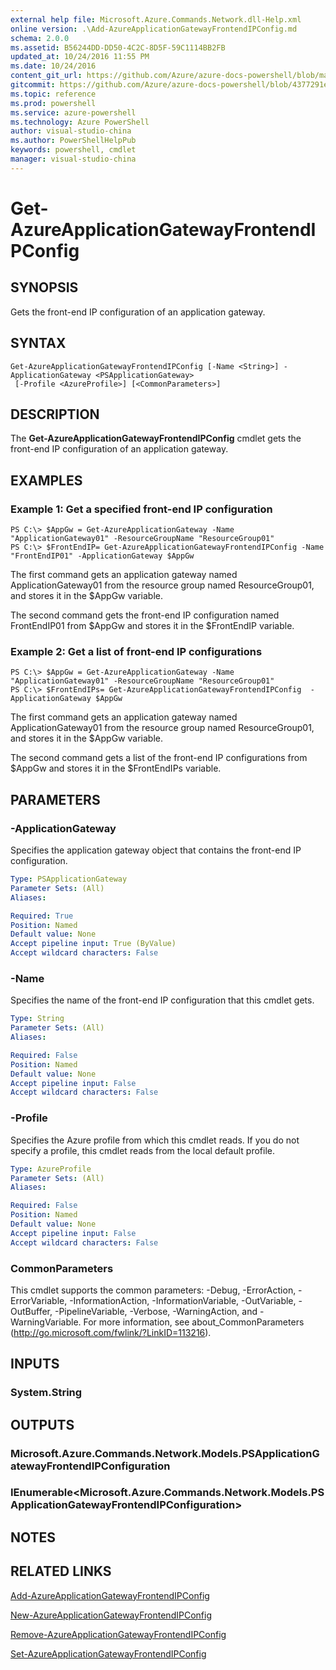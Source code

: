 ```yaml
---
external help file: Microsoft.Azure.Commands.Network.dll-Help.xml
online version: .\Add-AzureApplicationGatewayFrontendIPConfig.md
schema: 2.0.0
ms.assetid: B56244DD-DD50-4C2C-8D5F-59C1114BB2FB
updated_at: 10/24/2016 11:55 PM
ms.date: 10/24/2016
content_git_url: https://github.com/Azure/azure-docs-powershell/blob/master/azureps-cmdlets-docs/ResourceManager/AzureRM.Network/v0.9.8/Get-AzureApplicationGatewayFrontendIPConfig.md
gitcommit: https://github.com/Azure/azure-docs-powershell/blob/4377291ee360e58e2c1c5d644155daf6a0279055/azureps-cmdlets-docs/ResourceManager/AzureRM.Network/v0.9.8/Get-AzureApplicationGatewayFrontendIPConfig.md
ms.topic: reference
ms.prod: powershell
ms.service: azure-powershell
ms.technology: Azure PowerShell
author: visual-studio-china
ms.author: PowerShellHelpPub
keywords: powershell, cmdlet
manager: visual-studio-china
---
```


# Get-AzureApplicationGatewayFrontendIPConfig

## SYNOPSIS
Gets the front-end IP configuration of an application gateway.

## SYNTAX

```
Get-AzureApplicationGatewayFrontendIPConfig [-Name <String>] -ApplicationGateway <PSApplicationGateway>
 [-Profile <AzureProfile>] [<CommonParameters>]
```

## DESCRIPTION
The **Get-AzureApplicationGatewayFrontendIPConfig** cmdlet gets the front-end IP configuration of an application gateway.

## EXAMPLES

### Example 1: Get a specified front-end IP configuration
```
PS C:\> $AppGw = Get-AzureApplicationGateway -Name "ApplicationGateway01" -ResourceGroupName "ResourceGroup01"
PS C:\> $FrontEndIP= Get-AzureApplicationGatewayFrontendIPConfig -Name "FrontEndIP01" -ApplicationGateway $AppGw
```

The first command gets an application gateway named ApplicationGateway01 from the resource group named ResourceGroup01, and stores it in the $AppGw variable.

The second command gets the front-end IP configuration named FrontEndIP01 from $AppGw and stores it in the $FrontEndIP variable.

### Example 2: Get a list of front-end IP configurations
```
PS C:\> $AppGw = Get-AzureApplicationGateway -Name "ApplicationGateway01" -ResourceGroupName "ResourceGroup01"
PS C:\> $FrontEndIPs= Get-AzureApplicationGatewayFrontendIPConfig  -ApplicationGateway $AppGw
```

The first command gets an application gateway named ApplicationGateway01 from the resource group named ResourceGroup01, and stores it in the $AppGw variable.

The second command gets a list of the front-end IP configurations from $AppGw and stores it in the $FrontEndIPs variable.

## PARAMETERS

### -ApplicationGateway
Specifies the application gateway object that contains the front-end IP configuration.

```yaml
Type: PSApplicationGateway
Parameter Sets: (All)
Aliases: 

Required: True
Position: Named
Default value: None
Accept pipeline input: True (ByValue)
Accept wildcard characters: False
```

### -Name
Specifies the name of the front-end IP configuration that this cmdlet gets.

```yaml
Type: String
Parameter Sets: (All)
Aliases: 

Required: False
Position: Named
Default value: None
Accept pipeline input: False
Accept wildcard characters: False
```

### -Profile
Specifies the Azure profile from which this cmdlet reads.
If you do not specify a profile, this cmdlet reads from the local default profile.

```yaml
Type: AzureProfile
Parameter Sets: (All)
Aliases: 

Required: False
Position: Named
Default value: None
Accept pipeline input: False
Accept wildcard characters: False
```

### CommonParameters
This cmdlet supports the common parameters: -Debug, -ErrorAction, -ErrorVariable, -InformationAction, -InformationVariable, -OutVariable, -OutBuffer, -PipelineVariable, -Verbose, -WarningAction, and -WarningVariable. For more information, see about_CommonParameters (http://go.microsoft.com/fwlink/?LinkID=113216).

## INPUTS

### System.String

## OUTPUTS

### Microsoft.Azure.Commands.Network.Models.PSApplicationGatewayFrontendIPConfiguration

### IEnumerable<Microsoft.Azure.Commands.Network.Models.PSApplicationGatewayFrontendIPConfiguration>

## NOTES

## RELATED LINKS

[Add-AzureApplicationGatewayFrontendIPConfig](xref:ResourceManager/AzureRM.Network/v0.9.8/Add-AzureApplicationGatewayFrontendIPConfig.md)

[New-AzureApplicationGatewayFrontendIPConfig](xref:ResourceManager/AzureRM.Network/v0.9.8/New-AzureApplicationGatewayFrontendIPConfig.md)

[Remove-AzureApplicationGatewayFrontendIPConfig](xref:ResourceManager/AzureRM.Network/v0.9.8/Remove-AzureApplicationGatewayFrontendIPConfig.md)

[Set-AzureApplicationGatewayFrontendIPConfig](xref:ResourceManager/AzureRM.Network/v0.9.8/Set-AzureApplicationGatewayFrontendIPConfig.md)



